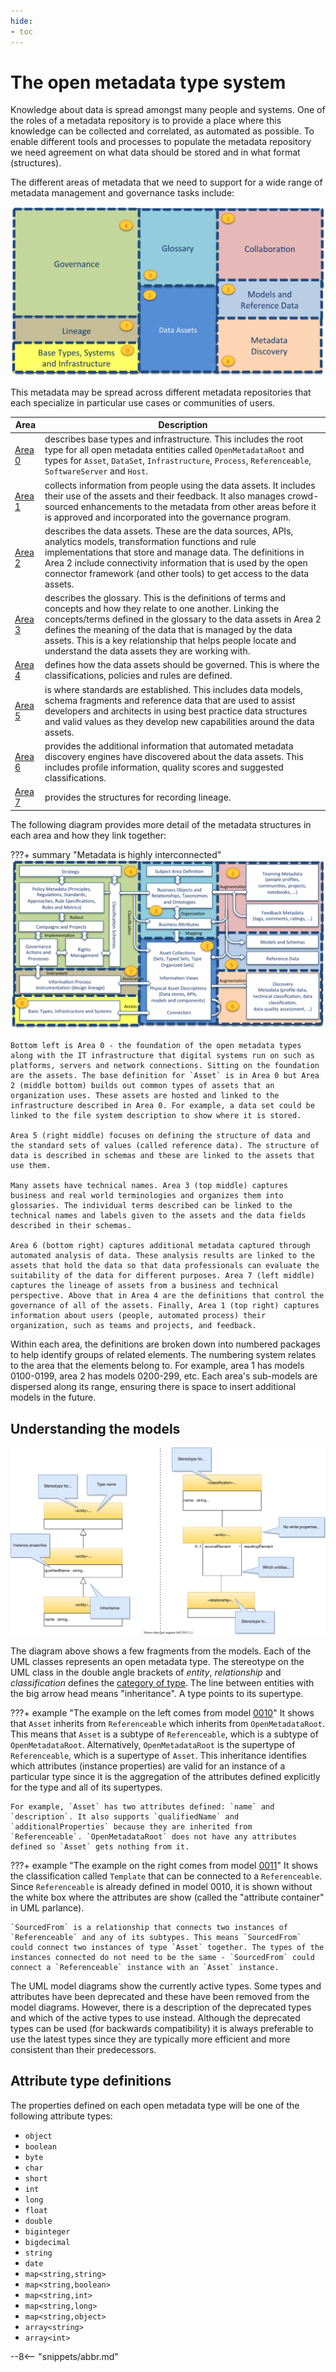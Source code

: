 ```yaml
---
hide:
- toc
---
```


<!-- SPDX-License-Identifier: CC-BY-4.0 -->
<!-- Copyright Contributors to the Egeria project. -->

# The open metadata type system

Knowledge about data is spread amongst many people and systems. One of the roles of a metadata repository is to provide a place where this knowledge can be collected and correlated, as automated as possible. To enable different tools and processes to populate the metadata repository we need agreement on what data should be stored and in what format (structures).

The different areas of metadata that we need to support for a wide range of metadata management and governance tasks include:

![Open metadata areas](open-metadata-areas.png)

This metadata may be spread across different metadata repositories that each specialize in particular use cases or communities of users.

| Area | Description |
|---|---|
| [Area 0](0) | describes base types and infrastructure. This includes the root type for all open metadata entities called `OpenMetadataRoot` and types for `Asset`, `DataSet`, `Infrastructure`, `Process`, `Referenceable`, `SoftwareServer` and `Host`. |
| [Area 1](1) | collects information from people using the data assets. It includes their use of the assets and their feedback.  It also manages crowd-sourced enhancements to the metadata from other areas before it is approved and incorporated into the governance program. |
| [Area 2](2) | describes the data assets. These are the data sources, APIs, analytics models, transformation functions and rule implementations that store and manage data. The definitions in Area 2 include connectivity information that is used by the open connector framework (and other tools) to get access to the data assets. |
| [Area 3](3) | describes the glossary. This is the definitions of terms and concepts and how they relate to one another.  Linking the concepts/terms defined in the glossary to the data assets in Area 2 defines the meaning of the data that is managed by the data assets. This is a key relationship that helps people locate and understand the data assets they are working with. |
| [Area 4](4) | defines how the data assets should be governed. This is where the classifications, policies and rules are defined. |
| [Area 5](5) | is where standards are established. This includes data models, schema fragments and reference data that are used to assist developers and architects in using best practice data structures and valid values as they develop new capabilities around the data assets. |
| [Area 6](6) | provides the additional information that automated metadata discovery engines have discovered about the data assets. This includes profile information, quality scores and suggested classifications. |
| [Area 7](7) | provides the structures for recording lineage. |

The following diagram provides more detail of the metadata structures in each area and how they link together:

???+ summary "Metadata is highly interconnected"
    ![Metadata detail within the metadata areas](open-metadata-areas-detail.png)

    Bottom left is Area 0 - the foundation of the open metadata types along with the IT infrastructure that digital systems run on such as platforms, servers and network connections. Sitting on the foundation are the assets. The base definition for `Asset` is in Area 0 but Area 2 (middle bottom) builds out common types of assets that an organization uses. These assets are hosted and linked to the infrastructure described in Area 0. For example, a data set could be linked to the file system description to show where it is stored.

    Area 5 (right middle) focuses on defining the structure of data and the standard sets of values (called reference data). The structure of data is described in schemas and these are linked to the assets that use them.

    Many assets have technical names. Area 3 (top middle) captures business and real world terminologies and organizes them into glossaries. The individual terms described can be linked to the technical names and labels given to the assets and the data fields described in their schemas.

    Area 6 (bottom right) captures additional metadata captured through automated analysis of data. These analysis results are linked to the assets that hold the data so that data professionals can evaluate the suitability of the data for different purposes. Area 7 (left middle) captures the lineage of assets from a business and technical perspective. Above that in Area 4 are the definitions that control the governance of all of the assets. Finally, Area 1 (top right) captures information about users (people, automated process) their organization, such as teams and projects, and feedback.

Within each area, the definitions are broken down into numbered packages to help identify groups of related elements. The numbering system relates to the area that the elements belong to. For example, area 1 has models 0100-0199, area 2 has models 0200-299, etc. Each area's sub-models are dispersed along its range, ensuring there is space to insert additional models in the future.

## Understanding the models

![Guide to reading the open metadata type models](model-guidance.svg)

The diagram above shows a few fragments from the models. Each of the UML classes represents an open metadata type. The stereotype on the UML class in the double angle brackets of *entity*, *relationship* and *classification* defines the [category of type](/introduction/key-concepts/#metadata-instances). The line between entities with the big arrow head means "inheritance". A type points to its supertype.

???+ example "The example on the left comes from model [0010](/types/0/0010-Base-Model)"
    It shows that `Asset` inherits from `Referenceable` which inherits from `OpenMetadataRoot`. This means that `Asset` is a subtype of `Referenceable`, which is a subtype of `OpenMetadataRoot`. Alternatively, `OpenMetadataRoot` is the supertype of `Referenceable`, which is a supertype of `Asset`. This inheritance identifies which attributes (instance properties) are valid for an instance of a particular type since it is the aggregation of the attributes defined explicitly for the type and all of its supertypes.

    For example, `Asset` has two attributes defined: `name` and `description`. It also supports `qualifiedName` and `additionalProperties` because they are inherited from `Referenceable`. `OpenMetadataRoot` does not have any attributes defined so `Asset` gets nothing from it.

???+ example "The example on the right comes from model [0011](/types/0/0011-Managing-Referenceables)"
    It shows the classification called `Template` that can be connected to a `Referenceable`. Since `Referenceable` is already defined in model 0010, it is shown without the white box where the attributes are show (called the "attribute container" in UML parlance).

    `SourcedFrom` is a relationship that connects two instances of `Referenceable` and any of its subtypes. This means `SourcedFrom` could connect two instances of type `Asset` together. The types of the instances connected do not need to be the same - `SourcedFrom` could connect a `Referenceable` instance with an `Asset` instance.

The UML model diagrams show the currently active types. Some types and attributes have been deprecated and these have been removed from the model diagrams. However, there is a description of the deprecated types and which of the active types to use instead. Although the deprecated types can be used (for backwards compatibility) it is always preferable to use the latest types since they are typically more efficient and more consistent than their predecessors.

## Attribute type definitions

The properties defined on each open metadata type will be one of the following attribute types:

- `object` 
- `boolean`
- `byte`
- `char`
- `short`
- `int`
- `long`
- `float`
- `double`
- `biginteger`
- `bigdecimal`
- `string`
- `date`
- `map<string,string>`
- `map<string,boolean>`
- `map<string,int>`
- `map<string,long>`
- `map<string,object>`
- `array<string>`
- `array<int>`

--8<-- "snippets/abbr.md"
